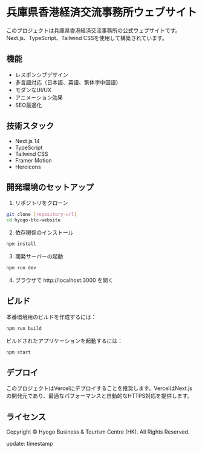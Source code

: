 # 兵庫県香港経済交流事務所ウェブサイト

このプロジェクトは兵庫県香港経済交流事務所の公式ウェブサイトです。Next.js、TypeScript、Tailwind CSSを使用して構築されています。

## 機能

- レスポンシブデザイン
- 多言語対応（日本語、英語、繁体字中国語）
- モダンなUI/UX
- アニメーション効果
- SEO最適化

## 技術スタック

- Next.js 14
- TypeScript
- Tailwind CSS
- Framer Motion
- Heroicons

## 開発環境のセットアップ

1. リポジトリをクローン
```bash
git clone [repository-url]
cd hyogo-btc-website
```

2. 依存関係のインストール
```bash
npm install
```

3. 開発サーバーの起動
```bash
npm run dev
```

4. ブラウザで http://localhost:3000 を開く

## ビルド

本番環境用のビルドを作成するには：

```bash
npm run build
```

ビルドされたアプリケーションを起動するには：

```bash
npm start
```

## デプロイ

このプロジェクトはVercelにデプロイすることを推奨します。VercelはNext.jsの開発元であり、最適なパフォーマンスと自動的なHTTPS対応を提供します。

## ライセンス

Copyright © Hyogo Business & Tourism Centre (HK). All Rights Reserved.

update: timestamp 